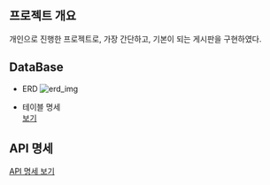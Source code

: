 ## 프로젝트 개요
개인으로 진행한 프로젝트로, 가장 간단하고, 기본이 되는 게시판을 구현하였다.

## DataBase
- ERD
![erd_img](https://user-images.githubusercontent.com/46676608/143050907-2f85bdf3-6557-45fd-93c0-765eb4fcf46f.jpg)

- 테이블 명세<br>
 [보기](https://www.notion.so/b0b18d840f654013af9fa60d1998d106)

## API 명세
[API 명세 보기](https://www.notion.so/API-79818fbe60ba4466a18a0c97d9e4017f)

